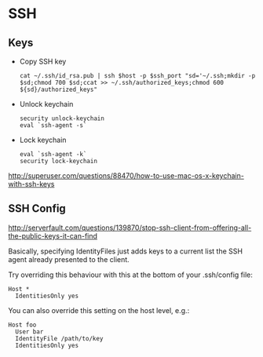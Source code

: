 # SSH

## Keys
* Copy SSH key
	
	```
	cat ~/.ssh/id_rsa.pub | ssh $host -p $ssh_port "sd='~/.ssh;mkdir -p $sd;chmod 700 $sd;ccat >> ~/.ssh/authorized_keys;chmod 600 ${sd}/authorized_keys"
	```
* Unlock keychain
	
	```
	security unlock-keychain
	eval `ssh-agent -s`
	```

* Lock keychain
	
	```
	eval `ssh-agent -k`
	security lock-keychain
	```
	
<http://superuser.com/questions/88470/how-to-use-mac-os-x-keychain-with-ssh-keys>

## SSH Config

<http://serverfault.com/questions/139870/stop-ssh-client-from-offering-all-the-public-keys-it-can-find>

Basically, specifying IdentityFiles just adds keys to a current list the SSH agent already presented to the client.

Try overriding this behaviour with this at the bottom of your .ssh/config file:

```
Host *
  IdentitiesOnly yes
```

You can also override this setting on the host level, e.g.:

```
Host foo
  User bar
  IdentityFile /path/to/key
  IdentitiesOnly yes
```